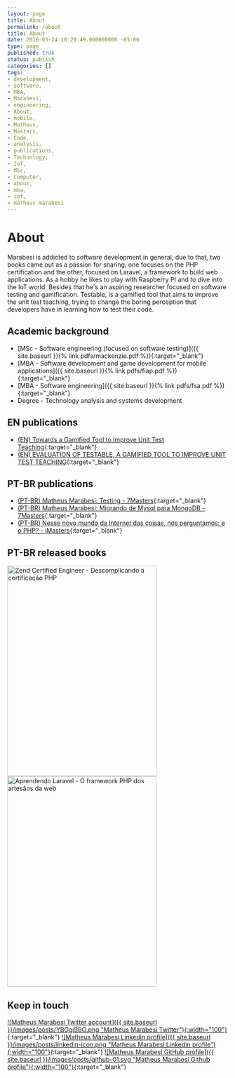 ```yaml
---
layout: page
title: About
permalink: /about
title: About
date: 2016-03-24 10:29:49.000000000 -03:00
type: page
published: true
status: publish
categories: []
tags:
- development,
- Software,
- MBA,
- Marabesi,
- engineering,
- About,
- mobile,
- Matheus,
- Masters,
- Code,
- analysis,
- publications,
- Technology,
- IoT,
- MSc,
- Computer,
- about,
- mba,
- iot,
- matheus marabesi
---
```


# About

Marabesi is addicted to software development in general, due to that,
two books came out as a passion for sharing, one focuses on the PHP certification
and the other, focused on Laravel, a framework to build web applications. As a
hobby he likes to play with Raspberry PI and to dive into the IoT world.
Besides that  he's an aspiring researcher focused on software testing and
gamification. Testable, is a gamified tool that aims to improve the unit test
teaching, trying to change the boring perception that developers have
in learning how to test their code.

## Academic background

- [MSc - Software engineering (focused on software testing)]({{ site.baseurl }}{% link pdfs/mackenzie.pdf %}){:target="_blank"}
- [MBA - Software development and game development for mobile applications]({{ site.baseurl }}{% link pdfs/fiap.pdf %}){:target="_blank"}
- [MBA - Software engineering]({{ site.baseurl }}{% link pdfs/fsa.pdf %}){:target="_blank"}
- Degree - Technology analysis and systems development

## EN publications

- [(EN) Towards a Gamified Tool to Improve Unit Test Teaching](https://ieeexplore.ieee.org/document/8994972){:target="_blank"}
- [(EN) EVALUATION OF TESTABLE, A GAMIFIED TOOL TO IMPROVE UNIT TEST TEACHING](http://dx.doi.org/10.21125/inted.2020.0150){:target="_blank"}

## PT-BR publications

- [(PT-BR) Matheus Marabesi: Testing - 7Masters](https://www.youtube.com/watch?v=umHgZ-34znM&list=PLASrXUpwQG6dE9cPnJZvAm1iaXq0iIrix&index=64){:target="_blank"}
- [(PT-BR) Matheus Marabesi: Migrando de Mysql para MongoDB - 7Masters](https://www.youtube.com/watch?v=ArZULyHLZhE){:target="_blank"}
- [(PT-BR) Nesse novo mundo da Internet das coisas, nos perguntamos: e o PHP? - iMasters](http://imasters.com.br/linguagens/php/nesse-novo-mundo-da-internet-das-coisas-nos-perguntamos-e-o-php){:target="_blank"}

## PT-BR released books

<a href="https://www.casadocodigo.com.br/pages/sumario-certificacao-php" target="_blank">
  <img class="wp-image-836 size-full" title="Zend Certified Engineer - Descomplicando a certificação PHP" src="{{ site.baseurl }}/images/posts/book.jpeg" alt="Zend Certified Engineer - Descomplicando a certificação PHP" width="340" height="480" />
</a>
<a href="https://novatec.com.br/livros/aprendendo-laravel/" target="_blank">
  <img class="wp-image-836 size-full" title="Aprendendo Laravel - O framework PHP dos artesãos da web" src="https://s3.novatec.com.br/capas-ampliadas/capa-ampliada-9788575226285.jpg"
  alt="Aprendendo Laravel - O framework PHP dos artesãos da web" width="340" height="480" />
</a>

## Keep in touch

[![Matheus Marabesi Twitter account]({{ site.baseurl }}/images/posts/YBGgi9BO.png "Matheus Marabesi Twitter"){:width="100"}](https://twitter.com/MatheusMarabesi){:target="_blank"}
[![Matheus Marabesi Linkedin profile]({{ site.baseurl }}/images/posts/linkedin-icon.png "Matheus Marabesi Linkedin profile"){:width="100"}](https://br.linkedin.com/in/marabesi){:target="_blank"}
[![Matheus Marabesi GitHub profile]({{ site.baseurl }}/images/posts/github-01.svg "Matheus Marabesi Github profile"){:width="100"}](http://github.com/marabesi){:target="_blank"}
